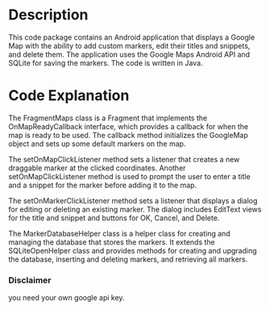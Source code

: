 # Description
This code package contains an Android application that displays a Google Map with the ability to add custom markers, edit their titles and snippets, and delete them. The application uses the Google Maps Android API and SQLite for saving the markers. The code is written in Java.

# Code Explanation
The FragmentMaps class is a Fragment that implements the OnMapReadyCallback interface, which provides a callback for when the map is ready to be used. The callback method initializes the GoogleMap object and sets up some default markers on the map.

The setOnMapClickListener method sets a listener that creates a new draggable marker at the clicked coordinates. Another setOnMapClickListener method is used to prompt the user to enter a title and a snippet for the marker before adding it to the map.

The setOnMarkerClickListener method sets a listener that displays a dialog for editing or deleting an existing marker. The dialog includes EditText views for the title and snippet and buttons for OK, Cancel, and Delete.

The MarkerDatabaseHelper class is a helper class for creating and managing the database that stores the markers. It extends the SQLiteOpenHelper class and provides methods for creating and upgrading the database, inserting and deleting markers, and retrieving all markers.

### Disclaimer 
you need your own google api key.
